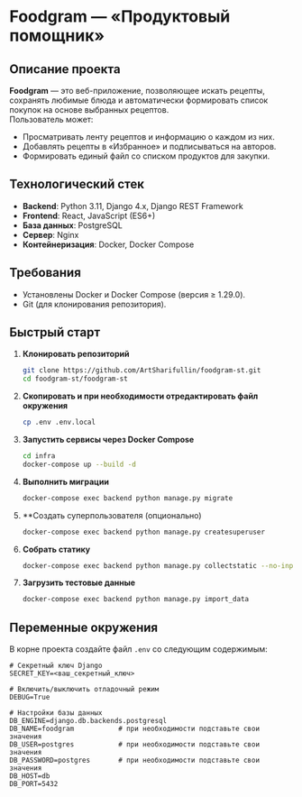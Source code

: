 # Foodgram — «Продуктовый помощник»

## Описание проекта

**Foodgram** — это веб-приложение, позволяющее искать рецепты, сохранять любимые блюда и автоматически формировать список покупок на основе выбранных рецептов.  
Пользователь может:
- Просматривать ленту рецептов и информацию о каждом из них.
- Добавлять рецепты в «Избранное» и подписываться на авторов.
- Формировать единый файл со списком продуктов для закупки.

## Технологический стек

- **Backend**: Python 3.11, Django 4.x, Django REST Framework  
- **Frontend**: React, JavaScript (ES6+)  
- **База данных**: PostgreSQL  
- **Сервер**: Nginx  
- **Контейнеризация**: Docker, Docker Compose

## Требования

- Установлены Docker и Docker Compose (версия ≥ 1.29.0).
- Git (для клонирования репозитория).

## Быстрый старт

1. **Клонировать репозиторий**  
   ```bash
   git clone https://github.com/ArtSharifullin/foodgram-st.git
   cd foodgram-st/foodgram-st
2. **Скопировать и при необходимости отредактировать файл окружения**
   ```bash
   cp .env .env.local
3. **Запустить сервисы через Docker Compose**
   ```bash
   cd infra
   docker-compose up --build -d
4. **Выполнить миграции**
   ```bash
   docker-compose exec backend python manage.py migrate
5. **Создать суперпользователя (опционально)
   ```bash
   docker-compose exec backend python manage.py createsuperuser
6. **Собрать статику**
   ```bash
   docker-compose exec backend python manage.py collectstatic --no-input
7. **Загрузить тестовые данные**
   ```bash
   docker-compose exec backend python manage.py import_data

## Переменные окружения

В корне проекта создайте файл `.env` со следующим содержимым:

```dotenv
# Секретный ключ Django
SECRET_KEY=<ваш_секретный_ключ>

# Включить/выключить отладочный режим
DEBUG=True

# Настройки базы данных
DB_ENGINE=django.db.backends.postgresql
DB_NAME=foodgram           # при необходимости подставьте свои значения
DB_USER=postgres           # при необходимости подставьте свои значения
DB_PASSWORD=postgres       # при необходимости подставьте свои значения
DB_HOST=db
DB_PORT=5432